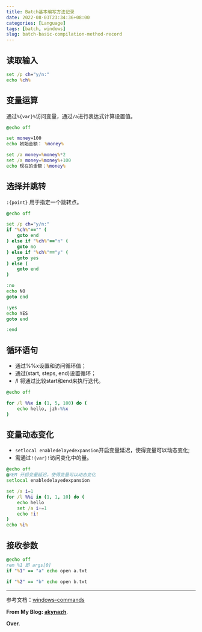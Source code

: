 ```yaml
---
title: Batch基本编写方法记录
date: 2022-08-03T23:34:36+08:00
categories: [Language]
tags: [batch, windows]
slug: batch-basic-compilation-method-record
---
```


## 读取输入

```bat
set /p ch="y/n:"
echo %ch%
```

## 变量运算

通过`%{var}%`访问变量，通过`/a`进行表达式计算设置值。

```bat
@echo off

set money=100
echo 初始金额： %money%

set /a money=%money%*2
set /a money=%money%+100
echo 现在的金额：%money%
```

## 选择并跳转

`:{point}` 用于指定一个跳转点。

```bat
@echo off

set /p ch="y/n:"
if "%ch%"=="" (
    goto end
) else if "%ch%"=="n" (
    goto no
) else if "%ch%"=="y" (
    goto yes 
) else (
    goto end
)

:no
echo NO
goto end

:yes
echo YES
goto end

:end
```

## 循环语句

- 通过%%x设置和访问循环值；
- 通过(start, steps, end)设置循环；
- /l 将通过比较start和end来执行迭代。

```bat
@echo off

for /l %%x in (1, 5, 100) do (
    echo hello, jzh-%%x
)
```

## 变量动态变化

- `setlocal enabledelayedexpansion`开启变量延迟，使得变量可以动态变化;
- 需通过`!{var}!`访问变化中的量。

```bat
@echo off
@REM 开启变量延迟，使得变量可以动态变化
setlocal enabledelayedexpansion 

set /a i=1
for /l %%i in (1, 1, 10) do (
	echo hello
	set /a i+=1
	echo !i!
)
echo %i%
```

## 接收参数

```bat
@echo off
rem %1 即 args[0]
if "%1" == "a" echo open a.txt 

if "%2" == "b" echo open b.txt
```

---

参考文档：[windows-commands](https://docs.microsoft.com/en-us/windows-server/administration/windows-commands/windows-commands)

**From My Blog: [akynazh](https://akynazh.site)**.

**Over.**